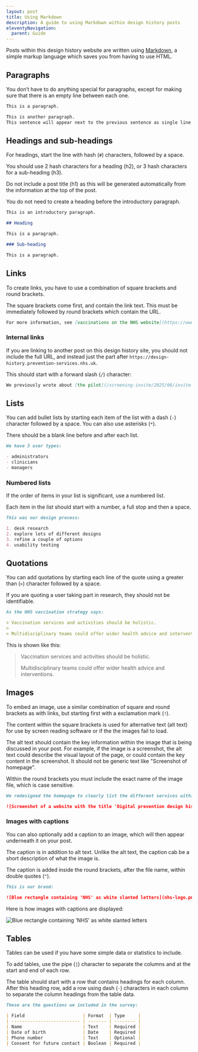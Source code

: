```yaml
---
layout: post
title: Using Markdown
description: A guide to using Markdown within design history posts
eleventyNavigation:
  parent: Guide
---
```


Posts within this design history website are written using [Markdown](https://en.wikipedia.org/wiki/Markdown), a simple markup language which saves you from having to use HTML.

## Paragraphs

You don’t have to do anything special for paragraphs, except for making sure that there is an empty line between each one.

```md
This is a paragraph.

This is another paragraph.
This sentence will appear next to the previous sentence as single line breaks are ignored.
```

## Headings and sub-headings

For headings, start the line with hash (`#`) characters, followed by a space.

You should use 2 hash characters for a heading (h2), or 3 hash characters for a sub-heading (h3).

Do not include a post title (h1) as this will be generated automatically from the information at the top of the post.

You do not need to create a heading before the introductory paragraph.

```md
This is an introductory paragraph.

## Heading

This is a paragraph.

### Sub-heading

This is a paragraph.
```

## Links

To create links, you have to use a combination of square brackets and round brackets.

The square brackets come first, and contain the link text. This must be immediately followed by round brackets which contain the URL.

```md
For more information, see [vaccinations on the NHS website](https://www.nhs.uk/vaccinations/).
```

### Internal links

If you are linking to another post on this design history site, you should not include the full URL, and instead just the part after `https://design-history.prevention-services.nhs.uk`.

This should start with a forward slash (`/`) character:

```md
We previously wrote about [the pilot](/screening-invite/2025/06/invite-pilot-overview/).
```

## Lists

You can add bullet lists by starting each item of the list with a dash (`-`) character followed by a space. You can also use asterisks (`*`).

There should be a blank line before and after each list.

```md
We have 3 user types:

- administrators
- clinicians
- managers
```

### Numbered lists

If the order of items in your list is significant, use a numbered list.

Each item in the list should start with a number, a full stop and then a space.

```md
This was our design process:

1. desk research
2. explore lots of different designs
3. refine a couple of options
4. usability testing
```

## Quotations

You can add quotations by starting each line of the quote using a greater than (`>`) character followed by a space.

If you are quoting a user taking part in research, they should not be identifiable.

```md
As the NHS vaccination strategy says:

> Vaccination services and activities should be holistic.
>
> Multidisciplinary teams could offer wider health advice and interventions.
```

This is shown like this:

> Vaccination services and activities should be holistic.
>
> Multidisciplinary teams could offer wider health advice and interventions.

## Images

To embed an image, use a similar combination of square and round brackets as with links, but starting first with a exclamation mark (`!`).

The content within the square brackets is used for alternative text (alt text) for use by screen reading software or if the the images fail to load.

The alt text should contain the key information within the image that is being discussed in your post. For example, if the image is a screenshot, the alt text could describe the visual layout of the page, or could contain the key content in the screenshot. It should not be generic text like "Screenshot of homepage".

Within the round brackets you must include the exact name of the image file, which is case sensitive.

```md
We redesigned the homepage to clearly list the different services within our portfolio:

![Screenshot of a website with the title 'Digital prevention design history'. Beneath this are 3 headings labelled 'Screening', 'Vaccinations' and 'Personalised prevention', and underneath these headings are linked service names in a two column grid.](homepage-redesign.png)
```

### Images with captions

You can also optionally add a caption to an image, which will then appear underneath it on your post.

The caption is in addition to alt text. Unlike the alt text, the caption cab be a short description of what the image is.

The caption is added inside the round brackets, after the file name, within double quotes (`"`).

```md
This is our brand:

![Blue rectangle containing 'NHS' as white slanted letters](nhs-logo.png "The NHS logo")
```

Here is how images with captions are displayed:

![Blue rectangle containing 'NHS' as white slanted letters](../../nhs-logo.png "The NHS logo")


## Tables

Tables can be used if you have some simple data or statistics to include.

To add tables, use the pipe (`|`) character to separate the columns and at the start and end of each row.

The table should start with a row that contains headings for each column. After this heading row, add a row using dash (`-`) characters in each column to separate the column headings from the table data.

```md
These are the questions we included in the survey:

| Field                      | Format  | Type     |
| -------------------------- | ------- | -------- |
| Name                       | Text    | Required |
| Date of birth              | Date    | Required |
| Phone number               | Text    | Optional |
| Consent for future contact | Boolean | Required |
```
